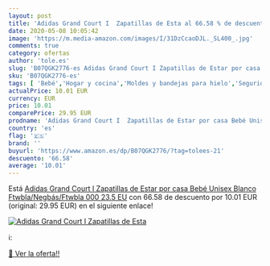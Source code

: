 ```yaml
---
layout: post
title: 'Adidas Grand Court I  Zapatillas de Esta al 66.58 % de descuento'
date: 2020-05-08 10:05:42
image: 'https://m.media-amazon.com/images/I/31DzCcaoDJL._SL400_.jpg'
comments: true
category: ofertas
author: 'tole.es'
slug: 'B07QGK2776-es Adidas Grand Court I Zapatillas de Estar por casa Bebé...'
sku: 'B07QGK2776-es'
tags: [ 'Bebé','Hogar y cocina','Moldes y bandejas para hielo','Seguridad','Utensilios de bar','Utensilios de cocina','Vigilabebés','bebé', ]
actualPrice: 10.01 EUR
currency: EUR
price: 10.01
comparePrice: 29.95 EUR
prodname: 'Adidas Grand Court I  Zapatillas de Estar por casa Bebé Unisex  Blanco  Ftwbla/Negbás/Ftwbla 000   23.5 EU'
country: 'es'
flag: '🇪🇸'
brand: ''
buyurl: 'https://www.amazon.es/dp/B07QGK2776/?tag=tolees-21'
descuento: '66.58'
average: '10.01'
---
```


Está [Adidas Grand Court I  Zapatillas de Estar por casa Bebé Unisex  Blanco  Ftwbla/Negbás/Ftwbla 000   23.5 EU](https://www.amazon.es/dp/B07QGK2776/?tag=tolees-21) con 66.58 de descuento por 10.01 EUR (original: 29.95 EUR) en el siguiente enlace!

[![Adidas Grand Court I  Zapatillas de Esta](https://m.media-amazon.com/images/I/31DzCcaoDJL._SL400_.jpg)](https://www.amazon.es/dp/B07QGK2776/?tag=tolees-21)

ℹ️:


[🛒 Ver la oferta!!](https://www.amazon.es/dp/B07QGK2776/?tag=tolees-21)

